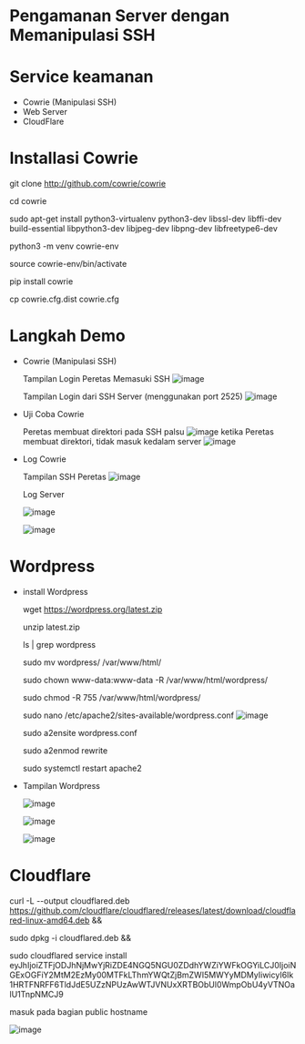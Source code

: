 # Pengamanan Server dengan Memanipulasi SSH

# Service keamanan 
- Cowrie (Manipulasi SSH)
- Web Server
- CloudFlare


# Installasi Cowrie

git clone http://github.com/cowrie/cowrie

cd cowrie

sudo apt-get install python3-virtualenv python3-dev libssl-dev libffi-dev build-essential libpython3-dev libjpeg-dev libpng-dev libfreetype6-dev

python3 -m venv cowrie-env

source cowrie-env/bin/activate

pip install cowrie

cp cowrie.cfg.dist cowrie.cfg


# Langkah Demo
- Cowrie (Manipulasi SSH)


  Tampilan Login Peretas Memasuki SSH
  ![image](https://github.com/Xzhacts-Crew/Decepticon/assets/144193006/e3fe5417-8e65-4f31-a9ad-011aa974f117)

  Tampilan Login dari SSH Server (menggunakan port 2525)
  ![image](https://github.com/Xzhacts-Crew/Decepticon/assets/144193006/51560d61-3766-4c5d-a4ee-05fffdfecad5)


- Uji Coba Cowrie


  Peretas membuat direktori pada SSH palsu
  ![image](https://github.com/Xzhacts-Crew/Decepticon/assets/144193006/f4f2431e-36d2-4d52-813a-4db9a8d9a8c2)
  ketika Peretas membuat direktori, tidak masuk kedalam server
  ![image](https://github.com/Xzhacts-Crew/Decepticon/assets/144193006/dac914b7-b5b8-42a2-b644-008d1b4b7c42)

- Log Cowrie

  
  Tampilan SSH Peretas
  ![image](https://github.com/Xzhacts-Crew/Decepticon/assets/144193006/f6421c9b-328c-40ec-855d-8186157340bb)

  Log Server

  
  ![image](https://github.com/Xzhacts-Crew/Decepticon/assets/144193006/e4f56bf9-d021-4ef3-bca8-3e08fedfad51)
  
  ![image](https://github.com/Xzhacts-Crew/Decepticon/assets/144193006/74691e4e-c9d6-45e5-924a-903664f07cc3)

# Wordpress

- install Wordpress

  wget https://wordpress.org/latest.zip

  unzip latest.zip

  ls | grep wordpress

  sudo mv wordpress/ /var/www/html/

  sudo chown www-data:www-data -R /var/www/html/wordpress/

  sudo chmod -R 755 /var/www/html/wordpress/

  sudo nano /etc/apache2/sites-available/wordpress.conf
  ![image](https://github.com/Xzhacts-Crew/Decepticon/assets/144193006/e068590b-9043-4785-ae17-ee8b0f394303)

  sudo a2ensite wordpress.conf

  sudo a2enmod rewrite

  sudo systemctl restart apache2
  
  
- Tampilan Wordpress

  ![image](https://github.com/Xzhacts-Crew/Decepticon/assets/144193006/730c306c-fb1e-4054-9f12-9470e9732d81)

  ![image](https://github.com/Xzhacts-Crew/Decepticon/assets/144193006/7b00706f-f4b7-405f-931a-a185b84d1295)

  ![image](https://github.com/Xzhacts-Crew/Decepticon/assets/144193006/d4a5753f-d4bc-43c0-8326-b1f0774efa6b)


# Cloudflare

curl -L --output cloudflared.deb https://github.com/cloudflare/cloudflared/releases/latest/download/cloudflared-linux-amd64.deb && 

sudo dpkg -i cloudflared.deb && 

sudo cloudflared service install eyJhIjoiZTFjODJhNjMwYjRiZDE4NGQ5NGU0ZDdhYWZiYWFkOGYiLCJ0IjoiNGExOGFiY2MtM2EzMy00MTFkLThmYWQtZjBmZWI5MWYyMDMyIiwicyI6Ik1HRTFNRFF6TldJdE5UZzNPUzAwWTJVNUxXRTBObUl0WmpObU4yVTNOalU1TnpNMCJ9

masuk pada bagian public hostname

![image](https://github.com/Xzhacts-Crew/Decepticon/assets/144193006/d72c16be-6366-400f-bae1-7521e8f9ea08)






  
